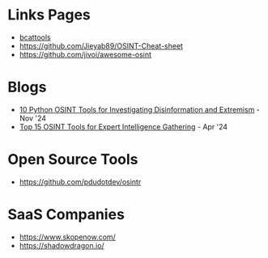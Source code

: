 # Links Pages
- [bcattools](https://bellingcat.gitbook.io/toolkit)
- https://github.com/Jieyab89/OSINT-Cheat-sheet
- https://github.com/jivoi/awesome-osint

# Blogs
- [10 Python OSINT Tools for Investigating Disinformation and Extremism](https://medium.com/@thecyberhuntress/10-python-osint-tools-for-investigating-disinformation-and-extremism-c83b2f33fee6) - Nov '24
- [Top 15 OSINT Tools for Expert Intelligence Gathering](https://www.recordedfuture.com/threat-intelligence-101/tools-and-technologies/osint-tools) - Apr '24

# Open Source Tools
- https://github.com/pdudotdev/osintr

# SaaS Companies
- https://www.skopenow.com/
- https://shadowdragon.io/
